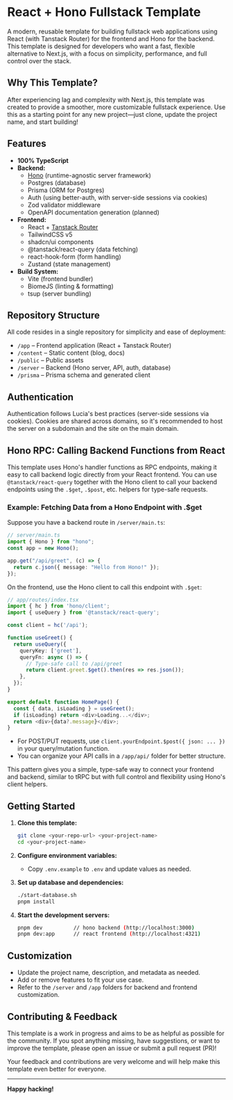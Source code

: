 # React + Hono Fullstack Template

A modern, reusable template for building fullstack web applications using React (with Tanstack Router) for the frontend and Hono for the backend. This template is designed for developers who want a fast, flexible alternative to Next.js, with a focus on simplicity, performance, and full control over the stack.

## Why This Template?

After experiencing lag and complexity with Next.js, this template was created to provide a smoother, more customizable fullstack experience. Use this as a starting point for any new project—just clone, update the project name, and start building!

## Features

- **100% TypeScript**
- **Backend:**
  - [Hono](https://hono.dev) (runtime-agnostic server framework)
  - Postgres (database)
  - Prisma (ORM for Postgres)
  - Auth (using better-auth, with server-side sessions via cookies)
  - Zod validator middleware
  - OpenAPI documentation generation (planned)
- **Frontend:**
  - React + [Tanstack Router](https://tanstack.com/router/latest)
  - TailwindCSS v5
  - shadcn/ui components
  - @tanstack/react-query (data fetching)
  - react-hook-form (form handling)
  - Zustand (state management)
- **Build System:**
  - Vite (frontend bundler)
  - BiomeJS (linting & formatting)
  - tsup (server bundling)

## Repository Structure

All code resides in a single repository for simplicity and ease of deployment:

- `/app` – Frontend application (React + Tanstack Router)
- `/content` – Static content (blog, docs)
- `/public` – Public assets
- `/server` – Backend (Hono server, API, auth, database)
- `/prisma` – Prisma schema and generated client

## Authentication

Authentication follows Lucia's best practices (server-side sessions via cookies). Cookies are shared across domains, so it's recommended to host the server on a subdomain and the site on the main domain.

## Hono RPC: Calling Backend Functions from React

This template uses Hono's handler functions as RPC endpoints, making it easy to call backend logic directly from your React frontend. You can use `@tanstack/react-query` together with the Hono client to call your backend endpoints using the `.$get`, `.$post`, etc. helpers for type-safe requests.

### Example: Fetching Data from a Hono Endpoint with .$get

Suppose you have a backend route in `/server/main.ts`:

```ts
// server/main.ts
import { Hono } from "hono";
const app = new Hono();

app.get("/api/greet", (c) => {
  return c.json({ message: "Hello from Hono!" });
});
```

On the frontend, use the Hono client to call this endpoint with `.$get`:

```ts
// app/routes/index.tsx
import { hc } from 'hono/client';
import { useQuery } from '@tanstack/react-query';

const client = hc('/api');

function useGreet() {
  return useQuery({
    queryKey: ['greet'],
    queryFn: async () => {
      // Type-safe call to /api/greet
      return client.greet.$get().then(res => res.json());
    },
  });
}

export default function HomePage() {
  const { data, isLoading } = useGreet();
  if (isLoading) return <div>Loading...</div>;
  return <div>{data?.message}</div>;
}
```

- For POST/PUT requests, use `client.yourEndpoint.$post({ json: ... })` in your query/mutation function.
- You can organize your API calls in a `/app/api/` folder for better structure.

This pattern gives you a simple, type-safe way to connect your frontend and backend, similar to tRPC but with full control and flexibility using Hono's client helpers.

## Getting Started

1. **Clone this template:**

   ```sh
   git clone <your-repo-url> <your-project-name>
   cd <your-project-name>
   ```

2. **Configure environment variables:**

   - Copy `.env.example` to `.env` and update values as needed.

3. **Set up database and dependencies:**

   ```sh
   ./start-database.sh
   pnpm install
   ```

4. **Start the development servers:**

   ```sh
   pnpm dev          // hono backend (http://localhost:3000)
   pnpm dev:app      // react frontend (http://localhost:4321)
   ```

## Customization

- Update the project name, description, and metadata as needed.
- Add or remove features to fit your use case.
- Refer to the `/server` and `/app` folders for backend and frontend customization.

## Contributing & Feedback

This template is a work in progress and aims to be as helpful as possible for the community. If you spot anything missing, have suggestions, or want to improve the template, please open an issue or submit a pull request (PR)!

Your feedback and contributions are very welcome and will help make this template even better for everyone.

---

**Happy hacking!**
